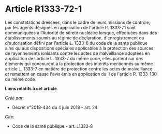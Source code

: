 # Article R1333-72-1

Les constatations dressées, dans le cadre de leurs missions de contrôle, par les agents désignés en application de l'article
R. 1333-71 sont communiquées à l'Autorité de sûreté nucléaire lorsque, effectuées dans des établissements soumis au régime de
déclaration, d'enregistrement ou d'autorisation défini par l'article L. 1333-8 du code de la santé publique ainsi qu'aux
dispositions spéciales applicables à la protection des sources de rayonnements ionisants contre les actes de malveillance
adoptées en application de l'article L. 1333-7 du même code, elles portent sur des éléments qui concourent à la protection
des intérêts mentionnés au même article L. 1333-7 en matière de protection contre les actes de malveillance et remettent en
cause l'avis émis en application du II de l'article R. 1333-130 du même code.

**Liens relatifs à cet article**

_Créé par_:

  - Décret n°2018-434 du 4 juin 2018 - art. 24

_Cite_:

  - Code de la santé publique - art. L1333-8
